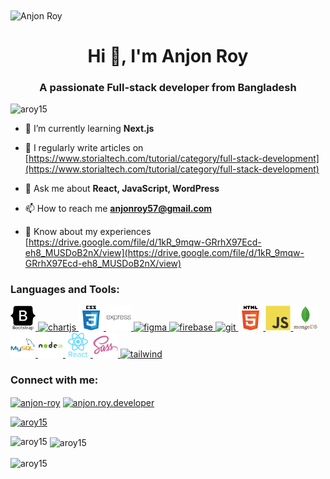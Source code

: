 <img src="https://i.ibb.co/wBbKZ2N/Anjon-Roy-Full-stack-Developer.webp" align="center" alt="Anjon Roy"/>

<h1 align="center">Hi 👋, I'm Anjon Roy</h1>
<h3 align="center">A passionate Full-stack developer from Bangladesh</h3>

<p align="left"> <img src="https://komarev.com/ghpvc/?username=aroy15&label=Profile%20views&color=0e75b6&style=flat" alt="aroy15" /> </p>


- 🌱 I’m currently learning **Next.js**

- 📝 I regularly write articles on [https://www.storialtech.com/tutorial/category/full-stack-development](https://www.storialtech.com/tutorial/category/full-stack-development)

- 💬 Ask me about **React, JavaScript, WordPress**

- 📫 How to reach me **anjonroy57@gmail.com**

- 📄 Know about my experiences [https://drive.google.com/file/d/1kR_9mqw-GRrhX97Ecd-eh8_MUSDoB2nX/view](https://drive.google.com/file/d/1kR_9mqw-GRrhX97Ecd-eh8_MUSDoB2nX/view)

<h3 align="left">Languages and Tools:</h3>
<p align="left"> <a href="https://getbootstrap.com" target="_blank" rel="noreferrer"> <img src="https://raw.githubusercontent.com/devicons/devicon/master/icons/bootstrap/bootstrap-plain-wordmark.svg" alt="bootstrap" width="40" height="40"/> </a> <a href="https://www.chartjs.org" target="_blank" rel="noreferrer"> <img src="https://www.chartjs.org/media/logo-title.svg" alt="chartjs" width="40" height="40"/> </a> <a href="https://www.w3schools.com/css/" target="_blank" rel="noreferrer"> <img src="https://raw.githubusercontent.com/devicons/devicon/master/icons/css3/css3-original-wordmark.svg" alt="css3" width="40" height="40"/> </a> <a href="https://expressjs.com" target="_blank" rel="noreferrer"> <img src="https://raw.githubusercontent.com/devicons/devicon/master/icons/express/express-original-wordmark.svg" alt="express" width="40" height="40"/> </a> <a href="https://www.figma.com/" target="_blank" rel="noreferrer"> <img src="https://www.vectorlogo.zone/logos/figma/figma-icon.svg" alt="figma" width="40" height="40"/> </a> <a href="https://firebase.google.com/" target="_blank" rel="noreferrer"> <img src="https://www.vectorlogo.zone/logos/firebase/firebase-icon.svg" alt="firebase" width="40" height="40"/> </a> <a href="https://git-scm.com/" target="_blank" rel="noreferrer"> <img src="https://www.vectorlogo.zone/logos/git-scm/git-scm-icon.svg" alt="git" width="40" height="40"/> </a> <a href="https://www.w3.org/html/" target="_blank" rel="noreferrer"> <img src="https://raw.githubusercontent.com/devicons/devicon/master/icons/html5/html5-original-wordmark.svg" alt="html5" width="40" height="40"/> </a> <a href="https://developer.mozilla.org/en-US/docs/Web/JavaScript" target="_blank" rel="noreferrer"> <img src="https://raw.githubusercontent.com/devicons/devicon/master/icons/javascript/javascript-original.svg" alt="javascript" width="40" height="40"/> </a> <a href="https://www.mongodb.com/" target="_blank" rel="noreferrer"> <img src="https://raw.githubusercontent.com/devicons/devicon/master/icons/mongodb/mongodb-original-wordmark.svg" alt="mongodb" width="40" height="40"/> </a> <a href="https://www.mysql.com/" target="_blank" rel="noreferrer"> <img src="https://raw.githubusercontent.com/devicons/devicon/master/icons/mysql/mysql-original-wordmark.svg" alt="mysql" width="40" height="40"/> </a> <a href="https://nodejs.org" target="_blank" rel="noreferrer"> <img src="https://raw.githubusercontent.com/devicons/devicon/master/icons/nodejs/nodejs-original-wordmark.svg" alt="nodejs" width="40" height="40"/> </a> <a href="https://reactjs.org/" target="_blank" rel="noreferrer"> <img src="https://raw.githubusercontent.com/devicons/devicon/master/icons/react/react-original-wordmark.svg" alt="react" width="40" height="40"/> </a> <a href="https://sass-lang.com" target="_blank" rel="noreferrer"> <img src="https://raw.githubusercontent.com/devicons/devicon/master/icons/sass/sass-original.svg" alt="sass" width="40" height="40"/> </a> <a href="https://tailwindcss.com/" target="_blank" rel="noreferrer"> <img src="https://www.vectorlogo.zone/logos/tailwindcss/tailwindcss-icon.svg" alt="tailwind" width="40" height="40"/> </a> </p>

<h3 align="left">Connect with me:</h3>
<p align="left">
<a href="https://linkedin.com/in/anjon-roy" target="blank"><img align="center" src="https://raw.githubusercontent.com/rahuldkjain/github-profile-readme-generator/master/src/images/icons/Social/linked-in-alt.svg" alt="anjon-roy" height="30" width="40" /></a>
<a href="https://fb.com/anjon.roy.developer" target="blank"><img align="center" src="https://raw.githubusercontent.com/rahuldkjain/github-profile-readme-generator/master/src/images/icons/Social/facebook.svg" alt="anjon.roy.developer" height="30" width="40" /></a>
</p>

<p align="left"> <a href="https://github.com/aroy15/github-profile-trophy"><img src="https://github-profile-trophy.vercel.app/?username=aroy15" alt="aroy15" /></a> </p>


<p><img align="left" src="https://github-readme-stats.vercel.app/api/top-langs?username=aroy15&show_icons=true&locale=en&layout=compact" alt="aroy15" /></p>

<p>&nbsp;<img align="center" src="https://github-readme-stats.vercel.app/api?username=aroy15&show_icons=true&locale=en" alt="aroy15" /></p>

<p><img align="center" src="https://github-readme-streak-stats.herokuapp.com/?user=aroy15&" alt="aroy15" /></p>
